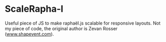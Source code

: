 ScaleRapha-l
============

Useful piece of JS to make raphaël.js scalable for responsive layouts. Not my piece of code, the original author is Zevan Rosser (www.shapevent.com). 